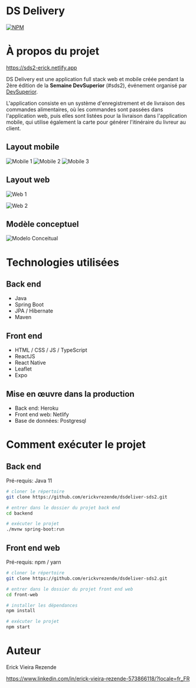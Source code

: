 # DS Delivery 
[![NPM](https://img.shields.io/npm/l/react)]( https://github.com/erickvrezende/dsdeliver-sds2/blob/main/LICENSE) 

# À propos du projet

https://sds2-erick.netlify.app

DS Delivery est une application full stack web et mobile créée pendant la 2ère édition de la **Semaine DevSuperior** (#sds2), événement organisé par [DevSuperior](https://devsuperior.com.br "Le site de DevSuperior").

L'application consiste en un système d'enregistrement et de livraison des commandes alimentaires, où les commandes sont passées dans l'application web, puis elles sont listées pour la livraison dans l'application mobile, qui utilise également la carte pour générer l'itinéraire du livreur au client.

## Layout mobile
![Mobile 1]( https://github.com/erickvrezende/assets/blob/main/raw/main/sds2/mobile1.png) ![Mobile 2]( https://github.com/erickvrezende/assets/blob/main/raw/main/sds2/mobile2.png) ![Mobile 3]( https://github.com/erickvrezende/assets/blob/main/raw/main/sds2/mobile3.png)

## Layout web
![Web 1](https://github.com/erickvrezende/assets/blob/main/raw/main/sds2/web1.png)

![Web 2](https://github.com/erickvrezende/assets/blob/main/raw/main/sds2/web2.png)

## Modèle conceptuel
![Modelo Conceitual](https://github.com/erickvrezende/assets/blob/main/raw/main/sds2/modelo-conceitual.png)

# Technologies utilisées 
## Back end
- Java
- Spring Boot
- JPA / Hibernate
- Maven
## Front end
- HTML / CSS / JS / TypeScript
- ReactJS
- React Native
- Leaflet
- Expo
## Mise en œuvre dans la production
- Back end: Heroku
- Front end web: Netlify
- Base de données: Postgresql

# Comment exécuter le projet

## Back end
Pré-requis: Java 11

```bash
# cloner le répertoire
git clone https://github.com/erickvrezende/dsdeliver-sds2.git

# entrer dans le dossier du projet back end
cd backend

# exécuter le projet
./mvnw spring-boot:run
```

## Front end web
Pré-requis: npm / yarn

```bash
# cloner le répertoire
git clone https://github.com/erickvrezende/dsdeliver-sds2.git

# entrer dans le dossier du projet front end web
cd front-web

# installer les dépendances
npm install

# exécuter le projet
npm start
```

# Auteur

Erick Vieira Rezende

https://www.linkedin.com/in/erick-vieira-rezende-573866118/?locale=fr_FR

